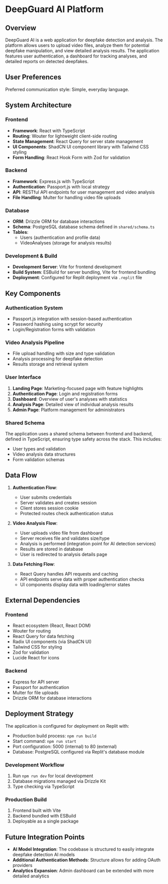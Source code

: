 # DeepGuard AI Platform

## Overview
DeepGuard AI is a web application for deepfake detection and analysis. The platform allows users to upload video files, analyze them for potential deepfake manipulation, and view detailed analysis results. The application features user authentication, a dashboard for tracking analyses, and detailed reports on detected deepfakes.

## User Preferences
Preferred communication style: Simple, everyday language.

## System Architecture

### Frontend
- **Framework**: React with TypeScript
- **Routing**: Wouter for lightweight client-side routing
- **State Management**: React Query for server state management
- **UI Components**: ShadCN UI component library with Tailwind CSS styling
- **Form Handling**: React Hook Form with Zod for validation

### Backend
- **Framework**: Express.js with TypeScript
- **Authentication**: Passport.js with local strategy
- **API**: RESTful API endpoints for user management and video analysis
- **File Handling**: Multer for handling video file uploads

### Database
- **ORM**: Drizzle ORM for database interactions
- **Schema**: PostgreSQL database schema defined in `shared/schema.ts`
- **Tables**: 
  - Users (authentication and profile data)
  - VideoAnalyses (storage for analysis results)

### Development & Build
- **Development Server**: Vite for frontend development
- **Build System**: ESBuild for server bundling, Vite for frontend bundling
- **Deployment**: Configured for Replit deployment via `.replit` file

## Key Components

### Authentication System
- Passport.js integration with session-based authentication
- Password hashing using scrypt for security
- Login/Registration forms with validation

### Video Analysis Pipeline
- File upload handling with size and type validation
- Analysis processing for deepfake detection
- Results storage and retrieval system

### User Interface
1. **Landing Page**: Marketing-focused page with feature highlights
2. **Authentication Page**: Login and registration forms
3. **Dashboard**: Overview of user's analyses with statistics
4. **Analysis Page**: Detailed view of individual analysis results
5. **Admin Page**: Platform management for administrators

### Shared Schema
The application uses a shared schema between frontend and backend, defined in TypeScript, ensuring type safety across the stack. This includes:
- User types and validation
- Video analysis data structures
- Form validation schemas

## Data Flow

1. **Authentication Flow**:
   - User submits credentials
   - Server validates and creates session
   - Client stores session cookie
   - Protected routes check authentication status

2. **Video Analysis Flow**:
   - User uploads video file from dashboard
   - Server receives file and validates size/type
   - Analysis is performed (integration point for AI detection services)
   - Results are stored in database
   - User is redirected to analysis details page

3. **Data Fetching Flow**:
   - React Query handles API requests and caching
   - API endpoints serve data with proper authentication checks
   - UI components display data with loading/error states

## External Dependencies

### Frontend
- React ecosystem (React, React DOM)
- Wouter for routing
- React Query for data fetching
- Radix UI components (via ShadCN UI)
- Tailwind CSS for styling
- Zod for validation
- Lucide React for icons

### Backend
- Express for API server
- Passport for authentication
- Multer for file uploads
- Drizzle ORM for database interactions

## Deployment Strategy

The application is configured for deployment on Replit with:
- Production build process: `npm run build`
- Start command: `npm run start`
- Port configuration: 5000 (internal) to 80 (external)
- Database: PostgreSQL configured via Replit's database module

### Development Workflow
1. Run `npm run dev` for local development
2. Database migrations managed via Drizzle Kit
3. Type checking via TypeScript

### Production Build
1. Frontend built with Vite
2. Backend bundled with ESBuild
3. Deployable as a single package

## Future Integration Points

- **AI Model Integration**: The codebase is structured to easily integrate deepfake detection AI models
- **Additional Authentication Methods**: Structure allows for adding OAuth providers
- **Analytics Expansion**: Admin dashboard can be extended with more detailed analytics